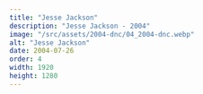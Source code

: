 ```yaml
---
title: "Jesse Jackson"
description: "Jesse Jackson - 2004"
image: "/src/assets/2004-dnc/04_2004-dnc.webp"
alt: "Jesse Jackson"
date: 2004-07-26
order: 4
width: 1920
height: 1280
---
```


